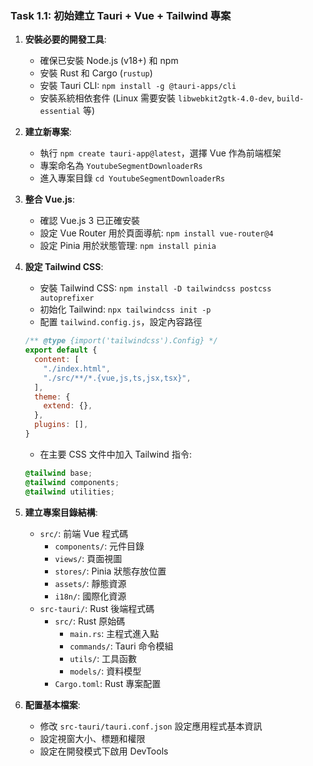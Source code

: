 ### Task 1.1: 初始建立 Tauri + Vue + Tailwind 專案
1. **安裝必要的開發工具**:
   - 確保已安裝 Node.js (v18+) 和 npm
   - 安裝 Rust 和 Cargo (`rustup`)
   - 安裝 Tauri CLI: `npm install -g @tauri-apps/cli`
   - 安裝系統相依套件 (Linux 需要安裝 `libwebkit2gtk-4.0-dev`, `build-essential` 等)

2. **建立新專案**:
   - 執行 `npm create tauri-app@latest`，選擇 Vue 作為前端框架
   - 專案命名為 `YoutubeSegmentDownloaderRs`
   - 進入專案目錄 `cd YoutubeSegmentDownloaderRs`

3. **整合 Vue.js**:
   - 確認 Vue.js 3 已正確安裝
   - 設定 Vue Router 用於頁面導航: `npm install vue-router@4`
   - 設定 Pinia 用於狀態管理: `npm install pinia`

4. **設定 Tailwind CSS**:
   - 安裝 Tailwind CSS: `npm install -D tailwindcss postcss autoprefixer`
   - 初始化 Tailwind: `npx tailwindcss init -p`
   - 配置 `tailwind.config.js`，設定內容路徑
   ```js
   /** @type {import('tailwindcss').Config} */
   export default {
     content: [
       "./index.html",
       "./src/**/*.{vue,js,ts,jsx,tsx}",
     ],
     theme: {
       extend: {},
     },
     plugins: [],
   }
   ```
   - 在主要 CSS 文件中加入 Tailwind 指令:
   ```css
   @tailwind base;
   @tailwind components;
   @tailwind utilities;
   ```

5. **建立專案目錄結構**:
   - `src/`: 前端 Vue 程式碼
     - `components/`: 元件目錄
     - `views/`: 頁面視圖
     - `stores/`: Pinia 狀態存放位置
     - `assets/`: 靜態資源
     - `i18n/`: 國際化資源
   - `src-tauri/`: Rust 後端程式碼
     - `src/`: Rust 原始碼
       - `main.rs`: 主程式進入點
       - `commands/`: Tauri 命令模組
       - `utils/`: 工具函數
       - `models/`: 資料模型
     - `Cargo.toml`: Rust 專案配置

6. **配置基本檔案**:
   - 修改 `src-tauri/tauri.conf.json` 設定應用程式基本資訊
   - 設定視窗大小、標題和權限
   - 設定在開發模式下啟用 DevTools
